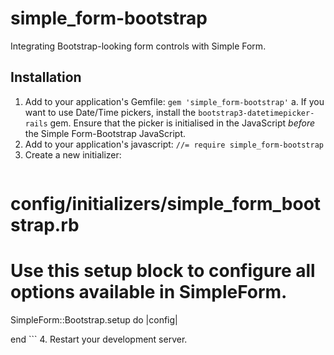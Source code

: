 simple_form-bootstrap
===
Integrating Bootstrap-looking form controls with Simple Form.

## Installation

 1. Add to your application's Gemfile: `gem 'simple_form-bootstrap'`
    a. If you want to use Date/Time pickers, install the `bootstrap3-datetimepicker-rails` gem.
       Ensure that the picker is initialised in the JavaScript _before_ the Simple Form-Bootstrap
       JavaScript.
 2. Add to your application's javascript: `//= require simple_form-bootstrap`
 3. Create a new initializer:
    ```ruby
# config/initializers/simple_form_bootstrap.rb
# Use this setup block to configure all options available in SimpleForm.
SimpleForm::Bootstrap.setup do |config|

end
    ```
 4. Restart your development server.
